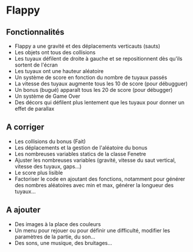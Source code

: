 # Flappy

<h2> Fonctionnalités </h2>
<ul>
  <li>Flappy a une gravité et des déplacements verticauts (sauts)</li>
  <li>Les objets ont tous des collisions</li>
  <li>Les tuyaux défilent de droite à gauche et se repositionnent dès qu'ils sortent de l'écran</li>
  <li>Les tuyaux ont une hauteur aléatoire</li>
  <li>Un système de score en fonction du nombre de tuyaux passés</li>
  <li>La vitesse des tuyaux augmente tous les 10 de score (pour débugguer)</li>
  <li>Un bonus (bugué) apparaît tous les 20 de score (pour débugger)</li>
  <li>Un système de Game Over</li>
  <li>Des décors qui défilent plus lentement que les tuyaux pour donner un effet de parallax</li>
 </ul>
 <h2> A corriger </h2>
 <ul>
  <li>Les collisions du bonus (Fait)</li>
  <li>Les déplacements et la gestion de l'aléatoire du bonus</li>
  <li>Les nombreuses variables statics de la classe Fenetre</li>
  <li>Ajuster les nombreuses variables (gravité, vitesse du saut vertical, vitesse des tuyaux, gaps...)</li>
  <li>Le score plus lisible</li>
  <li>Factoriser le code en ajoutant des fonctions, notamment pour générer des nombres aléatoires avec min et max, générer la longueur des tuyaux...</li>
 </ul>
 <h2>A ajouter </h2>
 <ul>
  <li>Des images à la place des couleurs</li>
  <li>Un menu pour rejouer ou pour définir une difficulté, modifier les paramètres de la partie, du son...</li>
  <li>Des sons, une musique, des bruitages...</li>
 </ul>

